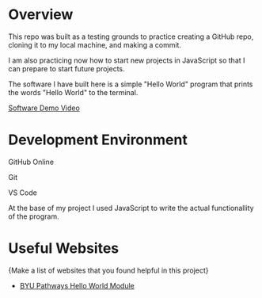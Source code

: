 # Overview

This repo was built as a testing grounds to practice creating a GitHub repo, cloning it to my local machine, and making a commit. 

I am also practicing now how to start new projects in JavaScript so that I can prepare to start future projects.

The software I have built here is a simple "Hello World" program that prints the words "Hello World" to the terminal. 

[Software Demo Video](http://youtube.link.goes.here)

# Development Environment

GitHub Online

Git

VS Code

At the base of my project I used JavaScript to write the actual functionallity of the program.

# Useful Websites

{Make a list of websites that you found helpful in this project}
* [BYU Pathways Hello World Module](https://byui-cse.github.io/cse310-ww-course/week01/activity_portfolio.html)